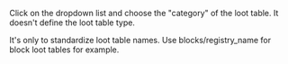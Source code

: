 Click on the dropdown list and choose the "category" of the loot table. It doesn't define the loot table type.

It's only to standardize loot table names. Use blocks/registry_name for block loot tables for example.